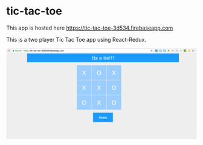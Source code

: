 # tic-tac-toe

This app is hosted here https://tic-tac-toe-3d534.firebaseapp.com

This is a two player Tic Tac Toe app using React-Redux.


![Alt Text](https://github.com/mity-shantiranjan/tic-tac-toe/blob/master/tic-tac-toe-screenshot.png)


